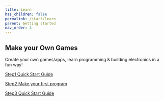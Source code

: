 ```yaml
---
title: Learn
has_children: false
permalink: /start/learn
parent: Getting started
nav_order: 3
---
```


## Make your Own Games

Create your own games/apps, learn programming & building electronics in a fun way!

[Step1 Quick Start Guide]({{site.url}}{{site.baseurl}}/start/learn/quickstart/step1)

[Step2 Make your first program]({{site.url}}{{site.baseurl}}/start/learn/quickstart/step2)

[Step3 Quick Start Guide]({{site.url}}{{site.baseurl}}/start/learn/quickstart/step3)

